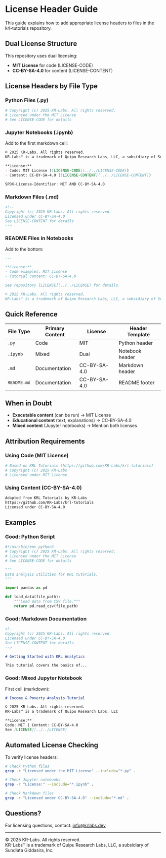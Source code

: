 # License Header Guide

This guide explains how to add appropriate license headers to files in the krl-tutorials repository.

## Dual License Structure

This repository uses dual licensing:
- **MIT License** for code (LICENSE-CODE)
- **CC-BY-SA-4.0** for content (LICENSE-CONTENT)

## License Headers by File Type

### Python Files (.py)

```python
# Copyright (c) 2025 KR-Labs. All rights reserved.
# Licensed under the MIT License
# See LICENSE-CODE for details
```

### Jupyter Notebooks (.ipynb)

Add to the first markdown cell:

```markdown
© 2025 KR-Labs. All rights reserved.  
KR-Labs™ is a trademark of Quipu Research Labs, LLC, a subsidiary of Sundiata Giddasira, Inc.

**License:**  
- Code: MIT License ([LICENSE-CODE](../../LICENSE-CODE))  
- Content: CC-BY-SA-4.0 ([LICENSE-CONTENT](../../LICENSE-CONTENT))

SPDX-License-Identifier: MIT AND CC-BY-SA-4.0
```

### Markdown Files (.md)

```markdown
<!--
Copyright (c) 2025 KR-Labs. All rights reserved.
Licensed under CC-BY-SA-4.0
See LICENSE-CONTENT for details
-->
```

### README Files in Notebooks

Add to the bottom:

```markdown
---

**License:**  
- Code examples: MIT License  
- Tutorial content: CC-BY-SA-4.0

See repository [LICENSE](../../LICENSE) for details.

© 2025 KR-Labs. All rights reserved.  
KR-Labs™ is a trademark of Quipu Research Labs, LLC, a subsidiary of Sundiata Giddasira, Inc.
```

## Quick Reference

| File Type | Primary Content | License | Header Template |
|-----------|----------------|---------|-----------------|
| `.py` | Code | MIT | Python header |
| `.ipynb` | Mixed | Dual | Notebook header |
| `.md` | Documentation | CC-BY-SA-4.0 | Markdown header |
| `README.md` | Documentation | CC-BY-SA-4.0 | README footer |

## When in Doubt

- **Executable content** (can be run) → MIT License
- **Educational content** (text, explanations) → CC-BY-SA-4.0
- **Mixed content** (Jupyter notebooks) → Mention both licenses

## Attribution Requirements

### Using Code (MIT License)
```python
# Based on KRL Tutorials (https://github.com/KR-Labs/krl-tutorials)
# Copyright (c) 2025 KR-Labs
# Licensed under MIT License
```

### Using Content (CC-BY-SA-4.0)
```markdown
Adapted from KRL Tutorials by KR-Labs  
https://github.com/KR-Labs/krl-tutorials  
Licensed under CC-BY-SA-4.0
```

## Examples

### Good: Python Script
```python
#!/usr/bin/env python3
# Copyright (c) 2025 KR-Labs. All rights reserved.
# Licensed under the MIT License
# See LICENSE-CODE for details

"""
Data analysis utilities for KRL tutorials.
"""

import pandas as pd

def load_data(file_path):
    """Load data from CSV file."""
    return pd.read_csv(file_path)
```

### Good: Markdown Documentation
```markdown
<!--
Copyright (c) 2025 KR-Labs. All rights reserved.
Licensed under CC-BY-SA-4.0
See LICENSE-CONTENT for details
-->

# Getting Started with KRL Analytics

This tutorial covers the basics of...
```

### Good: Mixed Jupyter Notebook
First cell (markdown):
```markdown
# Income & Poverty Analysis Tutorial

© 2025 KR-Labs. All rights reserved.  
KR-Labs™ is a trademark of Quipu Research Labs, LLC

**License:**  
Code: MIT | Content: CC-BY-SA-4.0  
See [LICENSE](../../LICENSE)
```

## Automated License Checking

To verify license headers:

```bash
# Check Python files
grep -r "Licensed under the MIT License" --include="*.py" .

# Check Jupyter notebooks
grep -r "License:" --include="*.ipynb" .

# Check Markdown files
grep -r "Licensed under CC-BY-SA-4.0" --include="*.md" .
```

## Questions?

For licensing questions, contact: info@krlabs.dev

---

© 2025 KR-Labs. All rights reserved.  
KR-Labs™ is a trademark of Quipu Research Labs, LLC, a subsidiary of Sundiata Giddasira, Inc.
